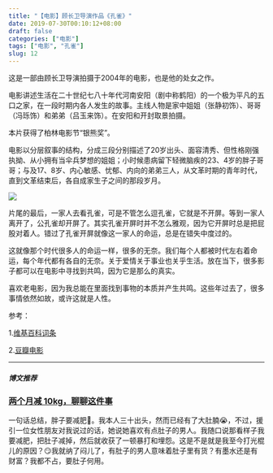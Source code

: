 ```yaml
---
title: "【电影】顾长卫导演作品《孔雀》"
date: 2019-07-30T00:10:12+08:00
draft: false
categories: ["电影"]
tags: ["电影", "孔雀"]
slug: 12
---
```


这是一部由顾长卫导演拍摄于2004年的电影，也是他的处女之作。

电影讲述生活在二十世纪七八十年代河南安阳（剧中称鹤阳）的一个极为平凡的五口之家，在一段时期内各人发生的故事。主线人物是家中姐姐（张静初饰）、哥哥（冯𬍛饰）和弟弟（吕玉来饰）。在安阳和开封取景拍摄。

本片获得了柏林电影节“银熊奖”。

电影以分层叙事的结构，分成三段分别描述了20岁出头、面容清秀、但性格刚强执拗、从小拥有当伞兵梦想的姐姐；小时候患病留下轻微脑疾的23、4岁的胖子哥哥；与及17、8岁、内心敏感、忧郁、内向的弟弟三人，从文革时期的青年时代，直到文革结束后，各自成家生子之间的那段岁月。

![](https://img.dtz9.com/imgs/2019/07/a9fc62476b90b5e6.jpg)

片尾的最后，一家人去看孔雀，可是不管怎么逗孔雀，它就是不开屏。等到一家人离开了，公孔雀却开屏了。其实孔雀开屏时并不怎么雅观，因为它开屏时总是把屁股对着人。错过了孔雀开屏就像这一家人的命运，总是在错失中度过的。

这就像那个时代很多人的命运一样，很多的无奈。我们每个人都被时代左右着命运，每个年代都有各自的无奈。关于爱情关于事业也关乎生活。放在当下，很多影子都可以在电影中寻找到共鸣，因为它是那么的真实。

喜欢老电影，因为我总能在里面找到事物的本质并产生共鸣。这些年过去了，很多事情依然如故，或许这就是人性。

参考：

1.[维基百科词条](https://zh.wikipedia.org/wiki/%E5%AD%94%E9%9B%80_(%E7%94%B5%E5%BD%B1))

2.[豆瓣电影](https://movie.douban.com/subject/1309004/)

------

##### 博文推荐

### [两个月减 10kg，聊聊这件事](https://www.barretlee.com/blog/2019/07/28/my-way-to-lose-weight/) 

一句话总结，胖子要减肥🤭。我本人三十出头，然而已经有了大肚腩😭，不过，援引一位女性朋友对我说过的话，她说她喜欢有点肚子的男人。我随口说那看样子我要减肥，把肚子减掉，然后就收获了一顿暴打和埋怨。这是不是就是我至今打光棍儿的原因？😏我就纳了闷儿了，有肚子的男人意味着肚子里有货？有墨水还是有财富？我都不占，要肚子何用。